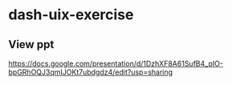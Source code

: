 # dash-uix-exercise

## View ppt
https://docs.google.com/presentation/d/1DzhXF8A61SufB4_pIO-bpGRhOQJ3qmIJOKt7ubdgdz4/edit?usp=sharing

